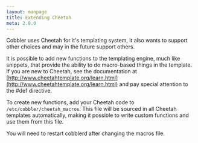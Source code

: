 ```yaml
---
layout: manpage
title: Extending Cheetah
meta: 2.8.0
---
```


Cobbler uses Cheetah for it's templating system, it also wants to support other 
choices and may in the future support others.

It is possible to add new functions to the templating engine, much
like snippets, that provide the ability to do macro-based things
in the template. If you are new to Cheetah, see the documentation at
[http://www.cheetahtemplate.org/learn.html](http://www.cheetahtemplate.org/learn.html)
and pay special attention to the \#def directive.

To create new functions, add your Cheetah code to
`/etc/cobbler/cheetah_macros`. This file will be sourced in all
Cheetah templates automatically, making it possible to write custom
functions and use them from this file.

You will need to restart cobblerd after changing the macros file.

